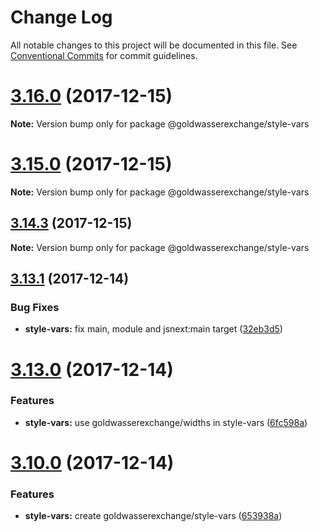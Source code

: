 # Change Log

All notable changes to this project will be documented in this file.
See [Conventional Commits](https://conventionalcommits.org) for commit guidelines.

<a name="3.16.0"></a>
# [3.16.0](https://github.com/goldwasserexchange/javascript/tree/master/packages/style-vars/compare/v3.15.3...v3.16.0) (2017-12-15)




**Note:** Version bump only for package @goldwasserexchange/style-vars

<a name="3.15.0"></a>
# [3.15.0](https://github.com/goldwasserexchange/javascript/tree/master/packages/style-vars/compare/v3.14.3...v3.15.0) (2017-12-15)




**Note:** Version bump only for package @goldwasserexchange/style-vars

<a name="3.14.3"></a>
## [3.14.3](https://github.com/goldwasserexchange/javascript/tree/master/packages/style-vars/compare/v3.14.2...v3.14.3) (2017-12-15)




**Note:** Version bump only for package @goldwasserexchange/style-vars

<a name="3.13.1"></a>
## [3.13.1](https://github.com/goldwasserexchange/javascript/compare/v3.13.0...v3.13.1) (2017-12-14)


### Bug Fixes

* **style-vars:** fix main, module and jsnext:main target ([32eb3d5](https://github.com/goldwasserexchange/javascript/commit/32eb3d5))




<a name="3.13.0"></a>
# [3.13.0](https://github.com/goldwasserexchange/javascript/compare/v3.12.0...v3.13.0) (2017-12-14)


### Features

* **style-vars:** use goldwasserexchange/widths in style-vars ([6fc598a](https://github.com/goldwasserexchange/javascript/commit/6fc598a))




<a name="3.10.0"></a>
# [3.10.0](https://github.com/goldwasserexchange/javascript/compare/v3.9.1...v3.10.0) (2017-12-14)


### Features

* **style-vars:** create goldwasserexchange/style-vars ([653938a](https://github.com/goldwasserexchange/javascript/commit/653938a))
